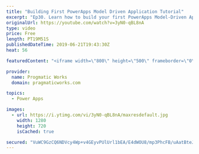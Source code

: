 ```yaml
---
title: "Building First PowerApps Model Driven Application Tutorial"
excerpt: "Ep30. Learn how to build your first PowerApps Model-Driven Application in just a few minutes. Work along with me while we build an application together with a business process and a screen to edit several entities.   To build a canvas application, check out this video: https://www.youtube.com/watch?v=CubdnBklOzg&t=4s"
originalUrl: https://youtube.com/watch?v=3yN0-qBL8nA
type: video
price: Free
length: PT19M51S
publishedDateTime: 2019-06-21T19:43:30Z
heat: 56

featuredContent: "<iframe width=\"800\" height=\"500\" frameborder=\"0\" src=\"https://www.youtube.com/embed/3yN0-qBL8nA\" allow=\"accelerometer; autoplay; encrypted-media; gyroscope; picture-in-picture\" allowfullscreen></iframe>"

provider:
  name: Progmatic Works
  domain: pragmaticworks.com

topics:
  - Power Apps

images:
  - url: https://i.ytimg.com/vi/3yN0-qBL8nA/maxresdefault.jpg
    width: 1280
    height: 720
    isCached: true

secured: "VuWC9GzCQ6NDVcy4Wp+v4GEyvPUlUrl1bEA/E4dWOU8/mp3PhcFB/uAatBteJxNDp91J3qUKaOp6BzCzRq24gjCTknSr6fIQbZ7qobZsGdw8g6uVBUwEOx9iVsFTlh5Euf9BlrehxhAGnGZksdTuRNpwCCGkRrb+zvg90Z1SlOq75AUO/0BP43Yl61LofOfYsdLbGbHeg/fqW+HnhfcB3uUIQlWPOlojKlOUHfbpBi1SXN0vnVVuUTapC+mZ7ISxFlcK194OHGCG2YLosJ8O3+/9G2kWGGkUYoFIZR92kGgSpMi6ksM0NNbUekK7F0LWuVCrhRD2+ZALLRpCfDi87ZD3MvCaT29ZBA8XNKrEa9NeZAhYnu9AqfWGMKSGLKTJzw5Pik2cfYXiKYFtTAUyGw==;E3YRy9fQc7XhJVFVpPw6+Q=="
---
```



